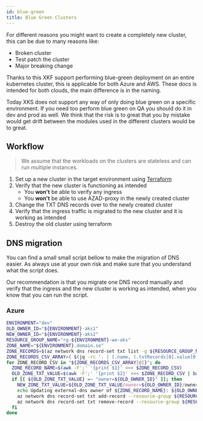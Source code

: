 ```yaml
---
id: blue-green
title: Blue Green Clusters
---
```


For different reasons you might want to create a completely new cluster, this can be due to many reasons like:

- Broken cluster
- Test patch the cluster
- Major breaking change

Thanks to this XKF support performing blue-green deployment on an entire kubernetes cluster, this is applicable for both Azure and AWS.
These docs is intended for both clouds, the main difference is in the naming.

Today XKS does not support any way of only doing blue green on a specific environment.
If you need too perform blue green on QA you should do it in dev and prod as well.
We think that the risk is to great that you by mistake would get drift between the modules used in the different clusters would be to great.

## Workflow

> We assume that the workloads on the clusters are stateless and can run multiple instances.

1. Set up a new cluster in the target environment using [Terraform](operator-guide.md)
2. Verify that the new cluster is functioning as intended
    - You **won't** be able to verify any ingress
    - You **won't** be able to use AZAD-proxy in the newly created cluster
3. Change the TXT DNS records over to the newly created cluster
4. Verify that the ingress traffic is migrated to the new cluster and it is working as intended
5. Destroy the old cluster using terraform

## DNS migration

You can find a small small script bellow to make the migration of DNS easier.
As always use at your own risk and make sure that you understand what the script does.

Our recommendation is that you migrate one DNS record manually and verify that the ingress and the new cluster is working as intended,
when you know that you can run the script.

### Azure

```bash
ENVIRONMENT="dev"
OLD_OWNER_ID="${ENVIRONMENT}-aks1"
NEW_OWNER_ID="${ENVIRONMENT}-aks2"
RESOURCE_GROUP_NAME="rg-${ENVIRONMENT}-we-aks"
ZONE_NAME="${ENVIRONMENT}.domain.se"
ZONE_RECORDS=$(az network dns record-set txt list -g ${RESOURCE_GROUP_NAME} -z ${ZONE_NAME} | jq -rc '.[]')
ZONE_RECORDS_CSV_ARRAY=( $(jq -rc '. | [.name, (.txtRecords[0].value[0] | @base64)] | join(";")' <<< "${ZONE_RECORDS}") )
for ZONE_RECORD_CSV in "${ZONE_RECORDS_CSV_ARRAY[@]}"; do
  ZONE_RECORD_NAME=$(awk -F';' '{print $1}' <<< $ZONE_RECORD_CSV)
  OLD_ZONE_TXT_VALUE=$(awk -F';' '{print $2}' <<< $ZONE_RECORD_CSV | base64 -d)
  if [[ ${OLD_ZONE_TXT_VALUE} =~ "owner=${OLD_OWNER_ID}" ]]; then
    NEW_ZONE_TXT_VALUE=${OLD_ZONE_TXT_VALUE/owner=${OLD_OWNER_ID}/owner=${NEW_OWNER_ID}}
    echo Updating external-dns owner of ${ZONE_RECORD_NAME}: ${OLD_OWNER_ID} to ${NEW_OWNER_ID}
    az network dns record-set txt add-record --resource-group ${RESOURCE_GROUP_NAME} --zone-name ${ZONE_NAME} --record-set-name ${ZONE_RECORD_NAME} --value "${NEW_ZONE_TXT_VALUE}" 1>/dev/null
    az network dns record-set txt remove-record --resource-group ${RESOURCE_GROUP_NAME} --zone-name ${ZONE_NAME} --record-set-name ${ZONE_RECORD_NAME} --value "${OLD_ZONE_TXT_VALUE}" 1>/dev/null
  fi
done
```
